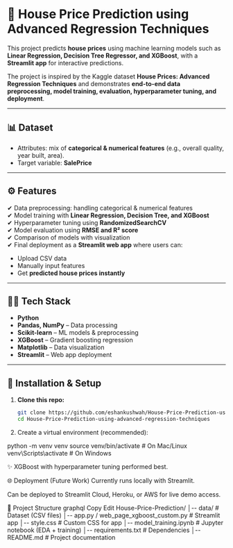 # 🏡 House Price Prediction using Advanced Regression Techniques

This project predicts **house prices** using machine learning models such as **Linear Regression, Decision Tree Regressor, and XGBoost**, with a **Streamlit app** for interactive predictions.

The project is inspired by the Kaggle dataset **House Prices: Advanced Regression Techniques** and demonstrates **end-to-end data preprocessing, model training, evaluation, hyperparameter tuning, and deployment**.

---

## 📊 Dataset
- Attributes: mix of **categorical & numerical features** (e.g., overall quality, year built, area).  
- Target variable: **SalePrice**  

---

## ⚙️ Features
✔ Data preprocessing: handling categorical & numerical features  
✔ Model training with **Linear Regression, Decision Tree, and XGBoost**  
✔ Hyperparameter tuning using **RandomizedSearchCV**  
✔ Model evaluation using **RMSE and R² score**  
✔ Comparison of models with visualization  
✔ Final deployment as a **Streamlit web app** where users can:  
   - Upload CSV data  
   - Manually input features  
   - Get **predicted house prices instantly**  

---

## 🧑‍💻 Tech Stack
- **Python**  
- **Pandas, NumPy** – Data processing  
- **Scikit-learn** – ML models & preprocessing  
- **XGBoost** – Gradient boosting regression  
- **Matplotlib** – Data visualization  
- **Streamlit** – Web app deployment  

---

## 🚀 Installation & Setup

1. **Clone this repo:**
   ```bash
   git clone https://github.com/eshankushwah/House-Price-Prediction-using-advanced-regression-techniques.git
   cd House-Price-Prediction-using-advanced-regression-techniques

2. Create a virtual environment (recommended):

python -m venv venv
source venv/bin/activate   # On Mac/Linux
venv\Scripts\activate      # On Windows

✨ XGBoost with hyperparameter tuning performed best.

🌐 Deployment (Future Work)
Currently runs locally with Streamlit.

Can be deployed to Streamlit Cloud, Heroku, or AWS for live demo access.

📂 Project Structure
graphql
Copy
Edit
House-Price-Prediction/
│-- data/                     # Dataset (CSV files)
│-- app.py / web_page_xgboost_custom.py   # Streamlit app
│-- style.css                 # Custom CSS for app
│-- model_training.ipynb      # Jupyter notebook (EDA + training)
│-- requirements.txt          # Dependencies
│-- README.md                 # Project documentation
